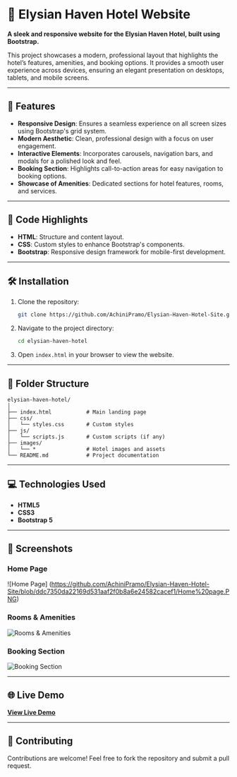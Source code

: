 # 🏨 Elysian Haven Hotel Website  

**A sleek and responsive website for the Elysian Haven Hotel, built using Bootstrap.**  

This project showcases a modern, professional layout that highlights the hotel’s features, amenities, and booking options. It provides a smooth user experience across devices, ensuring an elegant presentation on desktops, tablets, and mobile screens.  

---

## 🌟 Features  

- **Responsive Design**: Ensures a seamless experience on all screen sizes using Bootstrap's grid system.  
- **Modern Aesthetic**: Clean, professional design with a focus on user engagement.  
- **Interactive Elements**: Incorporates carousels, navigation bars, and modals for a polished look and feel.  
- **Booking Section**: Highlights call-to-action areas for easy navigation to booking options.  
- **Showcase of Amenities**: Dedicated sections for hotel features, rooms, and services.

---

## 📄 Code Highlights  

- **HTML**: Structure and content layout.  
- **CSS**: Custom styles to enhance Bootstrap's components.  
- **Bootstrap**: Responsive design framework for mobile-first development.  

---

## 🛠️ Installation  

1. Clone the repository:  
   ```bash
   git clone https://github.com/AchiniPramo/Elysian-Haven-Hotel-Site.git
   ```  

2. Navigate to the project directory:  
   ```bash
   cd elysian-haven-hotel
   ```  

3. Open `index.html` in your browser to view the website.

---

## 📂 Folder Structure  

```
elysian-haven-hotel/
│
├── index.html           # Main landing page
├── css/
│   └── styles.css       # Custom styles
├── js/
│   └── scripts.js       # Custom scripts (if any)
├── images/
│   └── *                # Hotel images and assets
└── README.md            # Project documentation
```

---

## 💻 Technologies Used  

- **HTML5**  
- **CSS3**  
- **Bootstrap 5**  

---

## 📸 Screenshots  

### Home Page  
![Home Page] (https://github.com/AchiniPramo/Elysian-Haven-Hotel-Site/blob/ddc7350da22169d531aaf2f0b8a6e24582cacef1/Home%20page.PNG)

### Rooms & Amenities  
![Rooms & Amenities](path-to-rooms-screenshot.png)  

### Booking Section  
![Booking Section](path-to-booking-screenshot.png)  

---

## 🌐 Live Demo  

[**View Live Demo**](https://elysian-haven-hotel-site.vercel.app/)  

---

## 🤝 Contributing  

Contributions are welcome! Feel free to fork the repository and submit a pull request.  
